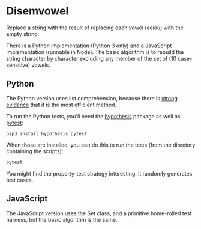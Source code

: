 # Disemvowel

Replace a string with the result of replacing each vowel (aeiou) with the empty
string.

There is a Python implementation (Python 3 only) and a JavaScript implementation
(runnable in Node). The basic algorithm is to rebuild the string character by
character excluding any member of the set of (10 case-sensitive) vowels.

## Python

The Python version uses list comprehension, because there is [strong
evidence](https://waymoot.org/home/python_string/) that it is the most efficient
method.

To run the Python tests, you'll need the
[hypothesis](https://github.com/HypothesisWorks/hypothesis/tree/master/hypothesis-python)
package as well as [pytest](https://pypi.org/project/pytest/):

```
pip3 install hypothesis pytest
```

When those are installed, you can do this to run the tests (from the directory
containing the scripts):

```
pytest
```

You might find the property-test strategy interesting: it randomly generates
test cases.


## JavaScript

The JavaScript version uses the Set class, and a primitive home-rolled test
harness, but the basic algorithm is the same.
